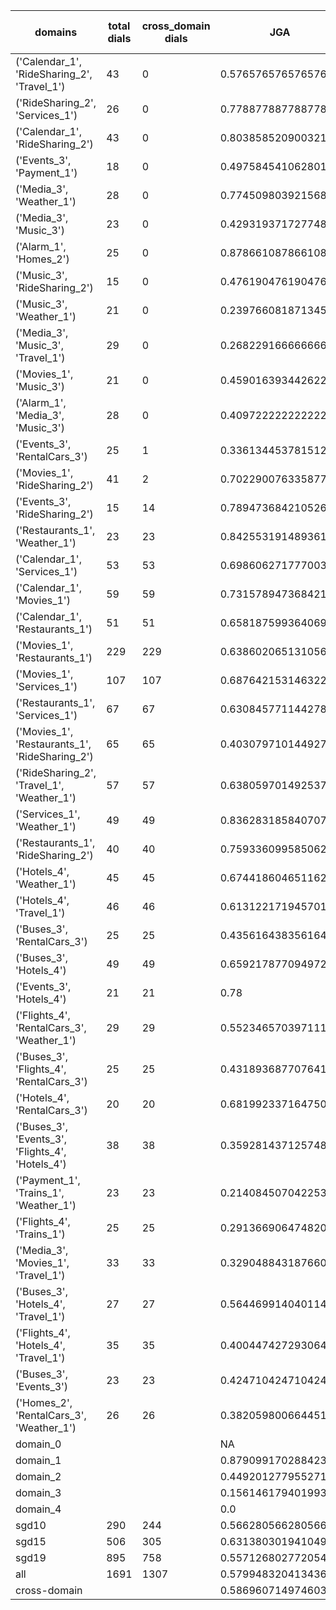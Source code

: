 | domains                                          |   total dials |   cross_domain dials | JGA                 | RSA                | TA                  | CDTA                |   total turns |   cross-domain turns |
|--------------------------------------------------|---------------|----------------------|---------------------|--------------------|---------------------|---------------------|---------------|----------------------|
| ('Calendar_1', 'RideSharing_2', 'Travel_1')      |            43 |                    0 | 0.5765765765765766  | 0.8303187862257077 | 0.7792792792792793  | NA                  |           444 |                    0 |
| ('RideSharing_2', 'Services_1')                  |            26 |                    0 | 0.7788778877887789  | 0.9443730433349812 | 0.8514851485148515  | NA                  |           303 |                    0 |
| ('Calendar_1', 'RideSharing_2')                  |            43 |                    0 | 0.8038585209003215  | 0.9359565580618218 | 0.8585209003215434  | NA                  |           311 |                    0 |
| ('Events_3', 'Payment_1')                        |            18 |                    0 | 0.4975845410628019  | 0.8052584350323047 | 0.7874396135265701  | NA                  |           207 |                    0 |
| ('Media_3', 'Weather_1')                         |            28 |                    0 | 0.7745098039215687  | 0.9152705061082022 | 0.8823529411764706  | NA                  |           204 |                    0 |
| ('Media_3', 'Music_3')                           |            23 |                    0 | 0.4293193717277487  | 0.7530859271082732 | 0.6910994764397905  | NA                  |           191 |                    0 |
| ('Alarm_1', 'Homes_2')                           |            25 |                    0 | 0.8786610878661087  | 0.9623433583959904 | 0.9539748953974896  | NA                  |           239 |                    0 |
| ('Music_3', 'RideSharing_2')                     |            15 |                    0 | 0.47619047619047616 | 0.7022796352583589 | 0.7142857142857143  | NA                  |           147 |                    0 |
| ('Music_3', 'Weather_1')                         |            21 |                    0 | 0.23976608187134502 | 0.6787020905923336 | 0.6842105263157895  | NA                  |           171 |                    0 |
| ('Media_3', 'Music_3', 'Travel_1')               |            29 |                    0 | 0.2682291666666667  | 0.4926961473282998 | 0.5182291666666666  | NA                  |           384 |                    0 |
| ('Movies_1', 'Music_3')                          |            21 |                    0 | 0.45901639344262296 | 0.7497719394271118 | 0.6666666666666666  | NA                  |           183 |                    0 |
| ('Alarm_1', 'Media_3', 'Music_3')                |            28 |                    0 | 0.4097222222222222  | 0.7001510305614789 | 0.6493055555555556  | NA                  |           288 |                    0 |
| ('Events_3', 'RentalCars_3')                     |            25 |                    1 | 0.33613445378151263 | 0.7464851243527713 | 0.5546218487394958  | 0.0                 |           357 |                    1 |
| ('Movies_1', 'RideSharing_2')                    |            41 |                    2 | 0.7022900763358778  | 0.8867335024593087 | 0.7989821882951654  | 1.0                 |           393 |                    2 |
| ('Events_3', 'RideSharing_2')                    |            15 |                   14 | 0.7894736842105263  | 0.9518601190476189 | 0.875               | 0.2857142857142857  |           152 |                   14 |
| ('Restaurants_1', 'Weather_1')                   |            23 |                   23 | 0.8425531914893617  | 0.9674891466558133 | 0.9063829787234042  | 0.8846153846153846  |           235 |                   26 |
| ('Calendar_1', 'Services_1')                     |            53 |                   53 | 0.6986062717770035  | 0.9215666608523758 | 0.867595818815331   | 0.6307692307692307  |           574 |                   65 |
| ('Calendar_1', 'Movies_1')                       |            59 |                   59 | 0.7315789473684211  | 0.9310188214177082 | 0.8333333333333334  | 0.45454545454545453 |           570 |                   77 |
| ('Calendar_1', 'Restaurants_1')                  |            51 |                   51 | 0.6581875993640699  | 0.9358263976950852 | 0.821939586645469   | 0.5138888888888888  |           629 |                   72 |
| ('Movies_1', 'Restaurants_1')                    |           229 |                  229 | 0.6386020651310564  | 0.9077285495761499 | 0.7847498014297061  | 0.5409836065573771  |          2518 |                  305 |
| ('Movies_1', 'Services_1')                       |           107 |                  107 | 0.6876421531463229  | 0.9397522235757539 | 0.824109173616376   | 0.5233644859813084  |          1319 |                  214 |
| ('Restaurants_1', 'Services_1')                  |            67 |                   67 | 0.6308457711442786  | 0.9181203027653649 | 0.7960199004975125  | 0.4852941176470588  |          1005 |                  136 |
| ('Movies_1', 'Restaurants_1', 'RideSharing_2')   |            65 |                   65 | 0.40307971014492755 | 0.8438555405847493 | 0.6313405797101449  | 0.3787878787878788  |          1104 |                  198 |
| ('RideSharing_2', 'Travel_1', 'Weather_1')       |            57 |                   57 | 0.6380597014925373  | 0.9133098400650577 | 0.8600746268656716  | 0.7017543859649122  |           536 |                   57 |
| ('Services_1', 'Weather_1')                      |            49 |                   49 | 0.8362831858407079  | 0.9617035546613005 | 0.9358407079646017  | 0.8947368421052632  |           452 |                   95 |
| ('Restaurants_1', 'RideSharing_2')               |            40 |                   40 | 0.7593360995850622  | 0.9537553801562421 | 0.8692946058091287  | 0.625               |           482 |                   40 |
| ('Hotels_4', 'Weather_1')                        |            45 |                   45 | 0.6744186046511628  | 0.9157498937074836 | 0.828752642706131   | 0.82                |           473 |                   50 |
| ('Hotels_4', 'Travel_1')                         |            46 |                   46 | 0.6131221719457014  | 0.8737450547857244 | 0.8371040723981901  | 0.6808510638297872  |           442 |                   47 |
| ('Buses_3', 'RentalCars_3')                      |            25 |                   25 | 0.43561643835616437 | 0.8870788009598224 | 0.6794520547945205  | 0.37209302325581395 |           365 |                   43 |
| ('Buses_3', 'Hotels_4')                          |            49 |                   49 | 0.659217877094972   | 0.9082404279850252 | 0.8379888268156425  | 0.7241379310344828  |           537 |                   58 |
| ('Events_3', 'Hotels_4')                         |            21 |                   21 | 0.78                | 0.9637884267631103 | 0.876               | 0.7916666666666666  |           250 |                   24 |
| ('Flights_4', 'RentalCars_3', 'Weather_1')       |            29 |                   29 | 0.5523465703971119  | 0.8927281154303216 | 0.703971119133574   | 0.5846153846153846  |           277 |                   65 |
| ('Buses_3', 'Flights_4', 'RentalCars_3')         |            25 |                   25 | 0.4318936877076412  | 0.8253955732238532 | 0.5780730897009967  | 0.22413793103448276 |           301 |                   58 |
| ('Hotels_4', 'RentalCars_3')                     |            20 |                   20 | 0.6819923371647509  | 0.9075409864566493 | 0.8697318007662835  | 0.7619047619047619  |           261 |                   21 |
| ('Buses_3', 'Events_3', 'Flights_4', 'Hotels_4') |            38 |                   38 | 0.3592814371257485  | 0.812502275793059  | 0.5329341317365269  | 0.23225806451612904 |           668 |                  155 |
| ('Payment_1', 'Trains_1', 'Weather_1')           |            23 |                   23 | 0.2140845070422535  | 0.4652102377908827 | 0.5774647887323944  | 0.48148148148148145 |           355 |                   27 |
| ('Flights_4', 'Trains_1')                        |            25 |                   25 | 0.29136690647482016 | 0.6577579203983701 | 0.5575539568345323  | 0.12                |           278 |                   25 |
| ('Media_3', 'Movies_1', 'Travel_1')              |            33 |                   33 | 0.32904884318766064 | 0.6226701944356936 | 0.5732647814910026  | 0.5135135135135135  |           389 |                   37 |
| ('Buses_3', 'Hotels_4', 'Travel_1')              |            27 |                   27 | 0.5644699140401146  | 0.8982675723747152 | 0.7879656160458453  | 0.5172413793103449  |           349 |                   58 |
| ('Flights_4', 'Hotels_4', 'Travel_1')            |            35 |                   35 | 0.4004474272930649  | 0.8269224497854477 | 0.5928411633109619  | 0.31645569620253167 |           447 |                   79 |
| ('Buses_3', 'Events_3')                          |            23 |                   23 | 0.4247104247104247  | 0.8736667983691792 | 0.7142857142857143  | 0.44                |           259 |                   25 |
| ('Homes_2', 'RentalCars_3', 'Weather_1')         |            26 |                   26 | 0.38205980066445183 | 0.8171637806637797 | 0.5813953488372093  | 0.3055555555555556  |           301 |                   36 |
| domain_0                                         |               |                      | NA                  | NA                 | NA                  | NA                  |             0 |                    0 |
| domain_1                                         |               |                      | 0.8790991702884235  | 0.9427582005887271 | 0.9184775451073357  | NA                  |          7593 |                    0 |
| domain_2                                         |               |                      | 0.44920127795527154 | 0.8522341165959877 | 0.6920127795527157  | 0.5700455580865603  |          9390 |                 1756 |
| domain_3                                         |               |                      | 0.15614617940199335 | 0.6825694668066975 | 0.5144755576649265  | 0.23875432525951557 |          2107 |                  289 |
| domain_4                                         |               |                      | 0.0                 | 0.6794238442288565 | 0.28076923076923077 | 0.07692307692307693 |           260 |                   65 |
| sgd10                                            |           290 |                  244 | 0.5662805662805663  | 0.8246452247256241 | 0.7631917631917632  | 0.6282420749279539  |          3108 |                  347 |
| sgd15                                            |           506 |                  305 | 0.6313803019410497  | 0.8736735679552637 | 0.8024802300503235  | 0.5756097560975609  |          5564 |                  410 |
| sgd19                                            |           895 |                  758 | 0.5571268027720547  | 0.8695419938209691 | 0.729724667540738   | 0.458980044345898   |         10678 |                 1353 |
| all                                              |          1691 |                 1307 | 0.5799483204134367  | 0.8635648799435809 | 0.7560206718346253  | 0.509478672985782   |         19350 |                 2110 |
| cross-domain                                     |               |                      | 0.586960714974603   | 0.8805147612744821 | 0.7606249598148267  | 0.509478672985782   |         15553 |                 2110 |
